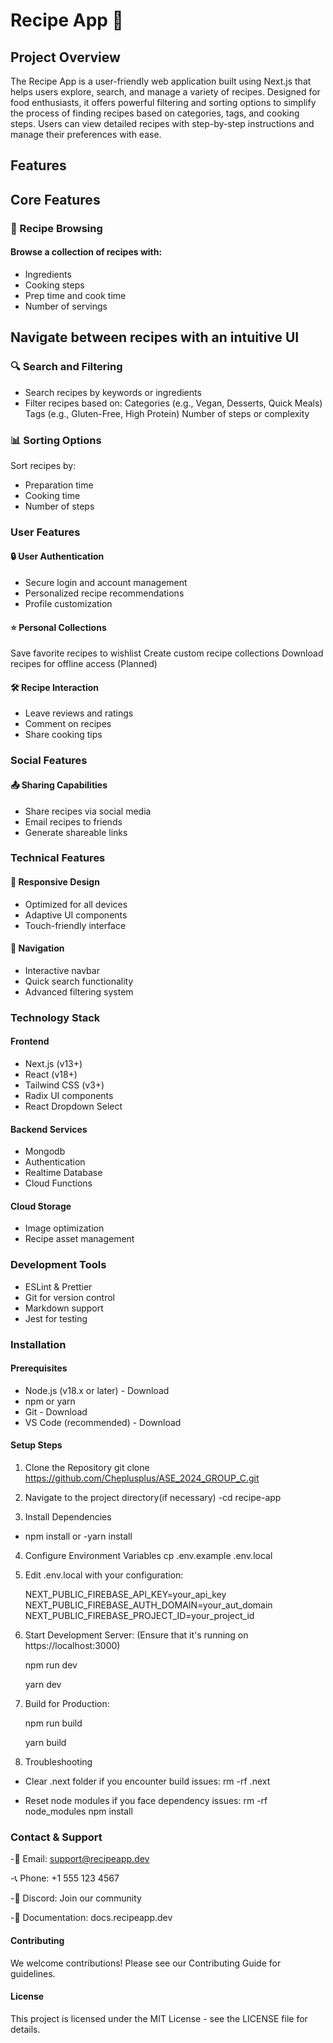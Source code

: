 # Recipe App 🍳
## Project Overview
The Recipe App is a user-friendly web application built using Next.js that helps users explore, search, and manage a variety of recipes. Designed for food enthusiasts, it offers powerful filtering and sorting options to simplify the process of finding recipes based on categories, tags, and cooking steps. Users can view detailed recipes with step-by-step instructions and manage their preferences with ease.
## Features
## Core Features
### 🍳 Recipe Browsing

#### Browse a collection of recipes with:

- Ingredients
- Cooking steps
- Prep time and cook time
- Number of servings


## Navigate between recipes with an intuitive UI

### 🔍 Search and Filtering

- Search recipes by keywords or ingredients
- Filter recipes based on:
Categories (e.g., Vegan, Desserts, Quick Meals)
Tags (e.g., Gluten-Free, High Protein)
Number of steps or complexity



### 📊 Sorting Options

 Sort recipes by:

- Preparation time
- Cooking time
- Number of steps



### User Features
#### 🔒 User Authentication

- Secure login and account management
- Personalized recipe recommendations
- Profile customization

#### ⭐ Personal Collections

Save favorite recipes to wishlist
Create custom recipe collections
Download recipes for offline access (Planned)

#### 🛠️ Recipe Interaction

- Leave reviews and ratings
- Comment on recipes
- Share cooking tips

### Social Features
#### 📤 Sharing Capabilities

- Share recipes via social media
- Email recipes to friends
- Generate shareable links

<!-- ##### 🔔 Smart Notifications (Planned)

-New recipe alerts
- Cooking reminders
- Personalized recommendations -->

### Technical Features
#### 📱 Responsive Design

- Optimized for all devices
- Adaptive UI components
- Touch-friendly interface

#### 🧭 Navigation

- Interactive navbar
- Quick search functionality
- Advanced filtering system

### Technology Stack
#### Frontend

- Next.js (v13+)
- React (v18+)
- Tailwind CSS (v3+)
- Radix UI components
- React Dropdown Select

#### Backend Services

- Mongodb
- Authentication
- Realtime Database
- Cloud Functions


#### Cloud Storage

- Image optimization
- Recipe asset management


### Development Tools

- ESLint & Prettier
- Git for version control
- Markdown support
- Jest for testing

### Installation
#### Prerequisites

- Node.js (v18.x or later) - Download
- npm or yarn
- Git - Download
- VS Code (recommended) - Download

#### Setup Steps

1. Clone the Repository
        git clone https://github.com/Cheplusplus/ASE_2024_GROUP_C.git
2. Navigate to the  project directory(if necessary)
        -cd recipe-app

3. Install Dependencies
- npm install
 or
-yarn install

4. Configure Environment Variables
cp .env.example .env.local


5. Edit .env.local with your configuration:

    NEXT_PUBLIC_FIREBASE_API_KEY=your_api_key
    NEXT_PUBLIC_FIREBASE_AUTH_DOMAIN=your_aut_domain
    NEXT_PUBLIC_FIREBASE_PROJECT_ID=your_project_id

6. Start Development Server: (Ensure that it's running on https://localhost:3000)

    npm run dev

    yarn dev

7. Build for Production:

    npm run build

    yarn build

8. Troubleshooting

- Clear .next folder if you encounter build issues:
rm -rf .next

- Reset node modules if you face dependency issues:
rm -rf node_modules
npm install


<!-- ##### API Documentation
Authentication Endpoints
Login
httpCopyPOST /api/auth/login
Content-Type: application/json

{
  "email": "user@example.com",
  "password": "securepassword123"
}
Response:
jsonCopy{
  "token": "eyJhbGciOiJIUzI1...",
  "user": {
    "id": "user123",
    "email": "user@example.com",
    "name": "John Doe"
  }
}
Recipe Endpoints
Get Recipes
httpCopyGET /api/recipes
Query Parameters:
  - page (number)
  - limit (number)
  - category (string)
  - tags (array)
Response:
jsonCopy{
  "recipes": [
    {
      "id": "recipe123",
      "title": "Chocolate Cake",
      "prepTime": "20 mins",
      "cookTime": "35 mins",
      "difficulty": "medium",
      "ingredients": [
        "2 cups flour",
        "1 cup sugar",
        "3/4 cup cocoa"
      ]
    }
  ],
  "total": 100,
  "currentPage": 1
}
Create Recipe
httpCopyPOST /api/recipes
Content-Type: application/json
Authorization: Bearer <token>

{
  "title": "New Recipe",
  "ingredients": ["item1", "item2"],
  "instructions": ["Step 1", "Step 2"],
  "prepTime": "15 mins",
  "cookTime": "30 mins"
}
Development Environment
VS Code Extensions

ESLint
Prettier
Tailwind CSS IntelliSense
GitLens

Recommended Settings
jsonCopy{
  "editor.formatOnSave": true,
  "editor.defaultFormatter": "esbenp.prettier-vscode",
  "editor.codeActionsOnSave": {
    "source.fixAll.eslint": true
  }
} -->
### Contact & Support

-📧 Email: support@recipeapp.dev

-📞 Phone: +1 555 123 4567

-💬 Discord: Join our community

-📝 Documentation: docs.recipeapp.dev

#### Contributing
We welcome contributions! Please see our Contributing Guide for guidelines.

#### License
This project is licensed under the MIT License - see the LICENSE file for details.